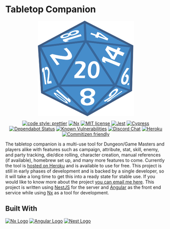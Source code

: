 # Tabletop Companion

<p align="center"><a href="/"><img src="./d20.png" width=300 height=300 alt="d20 logo" align="center"></a></p>

<div align="center">

[![code style: prettier](https://badgen.net/badge/Code%20style/prettier/cyan?icon=typescript)](https://github.com/prettier/prettier) [![Nx](https://badgen.net/badge/Built%20With/Nx/8A2BE2)](https://nx.dev/getting-started/what-is-nx) [![MIT license](https://badgen.net/badge/License/MIT/66CC00)](http://opensource.org/licenses/MIT) [![Jest](https://badgen.net/badge/Tested%20With/Jest/800000)](https://jestjs.io) [![Cypress](https://badgen.net/badge/Tested%20With/Cypress/2e3138)](https://www.cypress.io) [![Dependabot Status](https://api.dependabot.com/badges/status?host=github&repo=jmcdo29/zeldaPlay)](https://dependabot.com) [![Known Vulnerabilities](https://snyk.io/test/github/jmcdo29/zeldaPlay/badge.svg?targetFile=package.json)](https://snyk.io/test/github/jmcdo29/zeldaPlay?targetFile=package.json) [![Discord Chat](https://badgen.net/badge/Chat%20on/Discord/blue?icon=discord)](https://discord.gg/hGuDEgG) [![Heroku](https://badgen.net/badge/Running%20on/Heroku/79589f)](https://heroku.com) [![Commitizen friendly](https://img.shields.io/badge/commitizen-friendly-brightgreen.svg)](http://commitizen.github.io/cz-cli/)

</div>

The tabletop companion is a multi-use tool for Dungeon/Game Masters and players alike with features such as campaign, attribute, stat, skill, enemy, and party tracking, die/dice rolling, character creation, manual references (if available), homebrew set up, and many more features to come. Currently the tool is [hosted on Heroku](https://zeldaplay.herokuapp.com) and is available to use for free. This project is still in early phases of development and is backed by a single developer, so it will take a long time to get this into a ready state for stable use. If you would like to know more about the project [you can email me here](mailto://jmcdo29@gmail.com). This project is written using [NestJS](https://docs.nestjs.com) for the server and [Angular](https://angular.io) as the front end service while using [Nx](https://nx.dev) as a tool for development.

## Built With

<a href="https://nx.dev/getting-started/what-is-nx" align="left"><img src="https://raw.githubusercontent.com/nrwl/nx/master/nx-logo.png" width="50" alt="Nx Logo"></a> <a href="https://angular.io"><img src="https://angular.io/assets/images/logos/angular/angular.svg" width=50 alt="Angular Logo"></a> <a href="https://docs.nestjs.com"><img src="https://d33wubrfki0l68.cloudfront.net/49c2be6f2607b5c12dd27f8ecc8521723447975d/f05c5/logo-small.cbbeba89.svg" width=50 alt="Nest Logo"></a>
